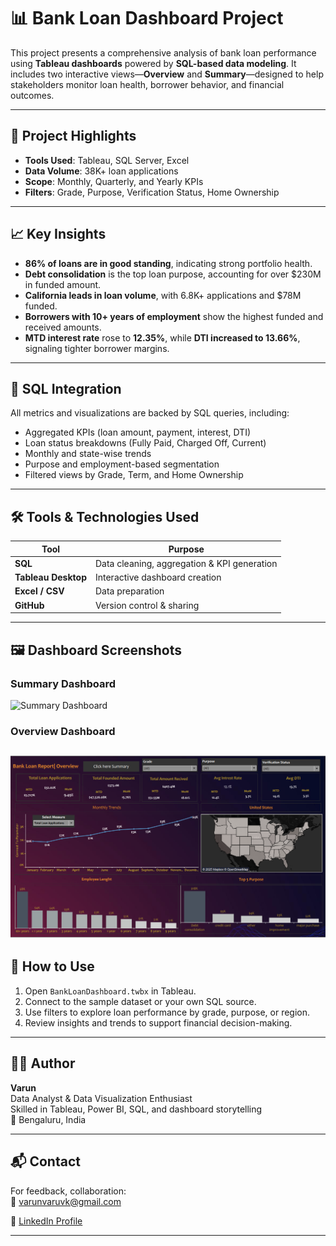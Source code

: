 # 📊 Bank Loan Dashboard Project

This project presents a comprehensive analysis of bank loan performance using **Tableau dashboards** powered by **SQL-based data modeling**. It includes two interactive views—**Overview** and **Summary**—designed to help stakeholders monitor loan health, borrower behavior, and financial outcomes.

---

## 🚀 Project Highlights

- **Tools Used**: Tableau, SQL Server, Excel
- **Data Volume**: 38K+ loan applications
- **Scope**: Monthly, Quarterly, and Yearly KPIs
- **Filters**: Grade, Purpose, Verification Status, Home Ownership

---

## 📈 Key Insights

- **86% of loans are in good standing**, indicating strong portfolio health.
- **Debt consolidation** is the top loan purpose, accounting for over $230M in funded amount.
- **California leads in loan volume**, with 6.8K+ applications and $78M funded.
- **Borrowers with 10+ years of employment** show the highest funded and received amounts.
- **MTD interest rate** rose to **12.35%**, while **DTI increased to 13.66%**, signaling tighter borrower margins.

---

## 🧠 SQL Integration

All metrics and visualizations are backed by SQL queries, including:

- Aggregated KPIs (loan amount, payment, interest, DTI)
- Loan status breakdowns (Fully Paid, Charged Off, Current)
- Monthly and state-wise trends
- Purpose and employment-based segmentation
- Filtered views by Grade, Term, and Home Ownership

---
## 🛠️ Tools & Technologies Used

| Tool | Purpose |
|------|----------|
| **SQL** | Data cleaning, aggregation & KPI generation |
| **Tableau Desktop** | Interactive dashboard creation |
| **Excel / CSV** | Data preparation |
| **GitHub** | Version control & sharing |

---
## 🖼️ Dashboard Screenshots

### Summary Dashboard  
![Summary Dashboard](Summary_Dashboard.png)

### Overview Dashboard  
![Overview Dashboard](https://github.com/Varun123456vk/Bank-Loan-Dashboard/blob/2fc87045aa681d69a76b349a639c37caa8b26eaf/Bank%20Loan%20Overview%20Dashboard.png)
---

## 📂 How to Use

1. Open `BankLoanDashboard.twbx` in Tableau.
2. Connect to the sample dataset or your own SQL source.
3. Use filters to explore loan performance by grade, purpose, or region.
4. Review insights and trends to support financial decision-making.

---

## 🧑‍💻 Author

**Varun**  
Data Analyst & Data Visualization Enthusiast  
Skilled in Tableau, Power BI, SQL, and dashboard storytelling  
📍 Bengaluru, India

---

## 📬 Contact

For feedback, collaboration:  
📧 varunvaruvk@gmail.com 

🔗 [LinkedIn Profile](https://www.linkedin.com/in/varunkumar-3ab44027a/)

---


